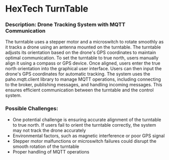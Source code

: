 # HexTech TurnTable
###  Description: Drone Tracking System with MQTT Communication

The turntable uses a stepper motor and a microswitch to rotate smoothly as it tracks a drone using an antenna mounted on the turntable. The turntable adjusts its orientation based on the drone's GPS coordinates to maintain optimal communication. To set the turntable to true north, users manually align it using a compass or GPS device. Once aligned, users enter the true north orientation into the graphical user interface. Users can then input the drone's GPS coordinates for automatic tracking. The system uses the paho.mqtt.client library to manage MQTT operations, including connecting to the broker, publishing messages, and handling incoming messages. This ensures efficient communication between the turntable and the control system.


### Possible Challenges:
- One potential challenge is ensuring accurate alignment of the turntable to true north. If users fail to orient the turntable correctly, the system may not track the drone accurately
- Environmental factors, such as magnetic interference or poor GPS signal
- Stepper motor malfunctions or microswitch failures could disrupt the smooth rotation of the turntable
- Proper handling of MQTT operations
